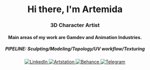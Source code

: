 <div id="header" align="center">
     <h1>Hi there, I'm Artemida</h1>
     <h3>3D Character Artist</h3>
     <h4>Main areas of my work are Gamdev and Animation Industries.</h4>
     <h5>PIPELINE: Sculpting/Modeling/Topology/UV workflow/Texturing</h5>
</div>
<div id="header" align="center">
<a href="https://www.linkedin.com/in/tukhvatshyna">
     <img src="http://img.shilds.io/badge/LinkedIn-blue?style=for-the-badge&logo=linkedin&logoColor=white" alt="LinkedIn"/>
</a>
<a href="https://www.artstation.com/tukhvatshyna">
     <img src="http://img.shilds.io/badge/Artstation-blue?style=for-the-badge&logo=artstation&logoColor=white" alt="Artstation"/>
</a>
<a href="https://www.behance.net/tukhvatshyna">
     <img src="http://img.shilds.io/badge/Behance-blue?style=for-the-badge&logo=behance&logoColor=white" alt="Behance"/>
</a>
<a href="https://t.me/ARTEMIDA_CG">
     <img src="http://img.shilds.io/badge/Telegram-blue?style=for-the-badge&logo=telegram&logoColor=white" alt="Telegram"/>
</a>
</div>
